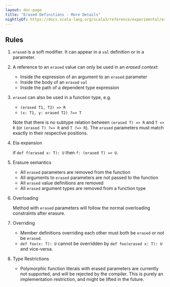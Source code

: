 ```yaml
---
layout: doc-page
title: "Erased Definitions - More Details"
nightlyOf: https://docs.scala-lang.org/scala3/reference/experimental/erased-defs-spec.html
---
```


## Rules

1. `erased` is a soft modifier. It can appear in a `val` definition or in a parameter.

2. A reference to an `erased` value can only be used in an *erased context*:
   * Inside the expression of an argument to an `erased` parameter
   * Inside the body of an `erased` `val`
   * Inside the path of a dependent type expression

3. `erased` can also be used in a function type, e.g.

   * `(erased T1, T2) => R`
   * `(x: T1, y: erased T2) ?=> T`

   Note that there is no subtype relation between `(erased T) => R` and `T => R` (or `(erased T) ?=> R` and `T ?=> R`). The `erased` parameters must match exactly in their respective positions.

4. Eta expansion

   if `def f(erased x: T): U` then `f: (erased T) => U`.

5. Erasure semantics
   * All `erased` parameters are removed from the function
   * All arguments to `erased` parameters are not passed to the function
   * All `erased` value definitions are removed
   * All `erased` argument types are removed from a function type

6. Overloading

   Method with `erased` parameters will follow the normal overloading constraints after erasure.

7. Overriding
   * Member definitions overriding each other must both be `erased` or not be `erased`.
   * `def foo(x: T): U` cannot be overridden by `def foo(erased x: T): U` and vice-versa.

8. Type Restrictions
   * Polymorphic function literals with erased parameters are currently not supported, and will be rejected by the compiler. This is purely an implementation restriction, and might be lifted in the future.
